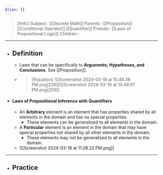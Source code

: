 ```yaml
---
Alias: []
---
```

> [!Info]
> Subject:: [[Discrete Math]]
> Parents:: [[Proposition]] [[Conditional Operator]] [[Quantifier]]
> Friends:: [[Laws of Propositional Logic]]
> Children:: 
---
- ## Definition
	- Laws that can be specifically to **Arguments, Hypotheses, and Conclusions**. See [[Proposition]].
	- > [!Equation]
	  > ![[Screenshot 2024-03-18 at 10.48.38 PM.png|226]]![[Screenshot 2024-03-18 at 10.49.07 PM.png|200]]
- #### Laws of Propositional Inference with Quantifiers
	- An **Arbitrary** element is an element that has properties shared by all elements in the domain and has no special properties. 
		- These elements can be generalized to all elements in the domain.
	- A **Particular** element is an element in the domain that may have special properties not shared by all other elements in the domain.
		- These elements may not be generalized to all elements in the domain.
	- ![[Screenshot 2024-03-18 at 11.08.22 PM.png]]
---
- ## Practice